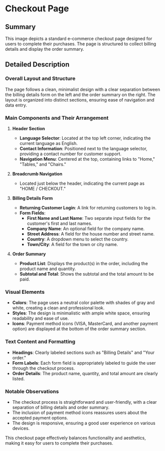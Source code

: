 # Checkout Page

## Summary
This image depicts a standard e-commerce checkout page designed for users to complete their purchases. The page is structured to collect billing details and display the order summary.

## Detailed Description

### Overall Layout and Structure
The page follows a clean, minimalist design with a clear separation between the billing details form on the left and the order summary on the right. The layout is organized into distinct sections, ensuring ease of navigation and data entry.

### Main Components and Their Arrangement

1. **Header Section**
   - **Language Selector**: Located at the top left corner, indicating the current language as English.
   - **Contact Information**: Positioned next to the language selector, providing a contact number for customer support.
   - **Navigation Menu**: Centered at the top, containing links to "Home," "Tables," and "Chairs."

2. **Breadcrumb Navigation**
   - Located just below the header, indicating the current page as "HOME / CHECKOUT."

3. **Billing Details Form**
   - **Returning Customer Login**: A link for returning customers to log in.
   - **Form Fields**:
     - **First Name and Last Name**: Two separate input fields for the customer's first and last names.
     - **Company Name**: An optional field for the company name.
     - **Street Address**: A field for the house number and street name.
     - **Country**: A dropdown menu to select the country.
     - **Town/City**: A field for the town or city name.

4. **Order Summary**
   - **Product List**: Displays the product(s) in the order, including the product name and quantity.
   - **Subtotal and Total**: Shows the subtotal and the total amount to be paid.

### Visual Elements
- **Colors**: The page uses a neutral color palette with shades of gray and white, creating a clean and professional look.
- **Styles**: The design is minimalistic with ample white space, ensuring readability and ease of use.
- **Icons**: Payment method icons (VISA, MasterCard, and another payment option) are displayed at the bottom of the order summary section.

### Text Content and Formatting
- **Headings**: Clearly labeled sections such as "Billing Details" and "Your order."
- **Form Labels**: Each form field is appropriately labeled to guide the user through the checkout process.
- **Order Details**: The product name, quantity, and total amount are clearly listed.

### Notable Observations
- The checkout process is straightforward and user-friendly, with a clear separation of billing details and order summary.
- The inclusion of payment method icons reassures users about the accepted payment options.
- The design is responsive, ensuring a good user experience on various devices.

This checkout page effectively balances functionality and aesthetics, making it easy for users to complete their purchases.